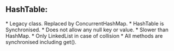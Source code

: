 <H2>HashTable:</H2>
* Legacy class. Replaced by ConcurrentHashMap.
* HashTable is Synchronised.
* Does not allow any null key or value.
* Slower than HashMap.
* Only LinkedList in case of collision
* All methods are synchronised including get().